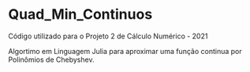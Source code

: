 # Quad_Min_Continuos
Código utilizado para o Projeto 2 de Cálculo Numérico - 2021

Algortimo em Linguagem Julia para aproximar uma função continua por Polinômios de Chebyshev.
